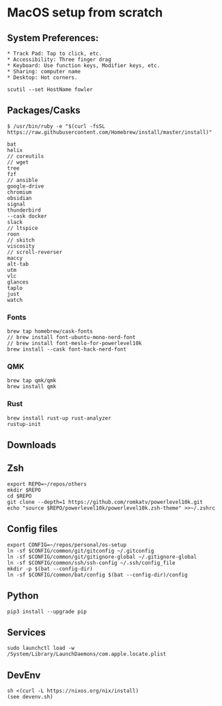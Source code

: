 # MacOS setup from scratch

## System Preferences:

    * Track Pad: Tap to click, etc.
    * Accessibility: Three finger drag
    * Keyboard: Use function keys, Modifier keys, etc.
    * Sharing: computer name
    * Desktop: Hot corners.

    scutil --set HostName fowler

## Packages/Casks

    $ /usr/bin/ruby -e "$(curl -fsSL https://raw.githubusercontent.com/Homebrew/install/master/install)"

    bat
    helix 
    // coreutils
    // wget
    tree
    fzf
    // ansible
    google-drive
    chromium
    obsidian
    signal
    thunderbird
    --cask docker
    slack
    // ltspice
    roon
    // skitch
    viscosity 
    // scroll-reverser
    maccy
    alt-tab
    utm
    vlc
    glances
    taplo
    just
    watch

### Fonts

    brew tap homebrew/cask-fonts
    // brew install font-ubuntu-mono-nerd-font
    // brew install font-meslo-for-powerlevel10k
    brew install --cask font-hack-nerd-font

### QMK

    brew tap qmk/qmk
    brew install qmk

### Rust

    brew install rust-up rust-analyzer
    rustup-init

## Downloads

## Zsh

    export REPO=~/repos/others
    mkdir $REPO
    cd $REPO
    git clone --depth=1 https://github.com/romkatv/powerlevel10k.git
    echo "source $REPO/powerlevel10k/powerlevel10k.zsh-theme" >>~/.zshrc

## Config files

    export CONFIG=~/repos/personal/os-setup
    ln -sf $CONFIG/common/git/gitconfig ~/.gitconfig
    ln -sf $CONFIG/common/git/gitignore-global ~/.gitignore-global
    ln -sf $CONFIG/common/ssh/ssh-config ~/.ssh/config_file
    mkdir -p $(bat --config-dir)
    ln -sf $CONFIG/common/bat/config $(bat --config-dir)/config

## Python

    pip3 install --upgrade pip

## Services

    sudo launchctl load -w /System/Library/LaunchDaemons/com.apple.locate.plist

## DevEnv

    sh <(curl -L https://nixos.org/nix/install)
    (see devenv.sh)
